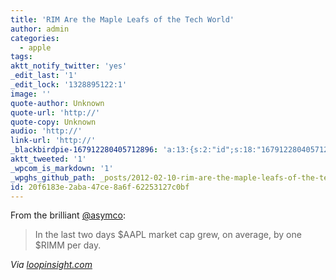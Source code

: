 ```yaml
---
title: 'RIM Are the Maple Leafs of the Tech World'
author: admin
categories:
  - apple
tags: 
aktt_notify_twitter: 'yes'
_edit_last: '1'
_edit_lock: '1328895122:1'
image: ''
quote-author: Unknown
quote-url: 'http://'
quote-copy: Unknown
audio: 'http://'
link-url: 'http://'
_blackbirdpie-167912280405712896: 'a:13:{s:2:"id";s:18:"167912280405712896";s:11:"screen_name";s:6:"asymco";s:9:"real_name";s:12:"Horace Dediu";s:10:"tweet_text";s:77:"In the last two days $AAPL market cap grew, on average, by one $RIMM per day.";s:6:"source";s:101:"<a href="http://itunes.apple.com/us/app/twitter/id409789998?mt=12" rel="nofollow">Twitter for Mac</a>";s:11:"profile_pic";s:91:"http://a1.twimg.com/profile_images/1765990589/Asymco_RGB_border_reasonably_small_normal.png";s:16:"profile_bg_color";s:6:"1A1B1F";s:15:"profile_bg_tile";s:0:"";s:16:"profile_bg_image";s:101:"http://a3.twimg.com/profile_background_images/107015352/Screen_shot_2010-05-31_at_5-31-5.21.17_PM.png";s:18:"profile_text_color";s:6:"666666";s:18:"profile_link_color";s:6:"2FC2EF";s:10:"time_stamp";s:10:"1328868381";s:10:"utc_offset";s:4:"7200";}'
aktt_tweeted: '1'
_wpcom_is_markdown: '1'
_wpghs_github_path: _posts/2012-02-10-rim-are-the-maple-leafs-of-the-tech-world.md
id: 20f6183e-2aba-47ce-8a6f-62253127c0bf
---
```

<p>From the brilliant <a href="https://twitter.com/#!/asymco/status/167912280405712896">@asymco</a>:</p>
<blockquote><p>
  In the last two days $AAPL market cap grew, on average, by one $RIMM per day.
</p></blockquote>
<p><em>Via <a href="http://www.loopinsight.com/2012/02/10/apple-and-rim-compared/">loopinsight.com</a></em></p>
